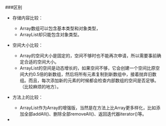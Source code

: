 ###区别
- 存储内容比较：
    - Array数组可以包含基本类型和对象类型，
    - ArrayList却只能包含对象类型。
    
- 空间大小比较：
  
  - Array的空间大小是固定的，空间不够时也不能再次申请，所以需要事前确定合适的空间大小。
  - ArrayList的空间是动态增长的，如果空间不够，它会创建一个空间比原空间大约0.5倍的新数组，然后将所有元素复制到新数组中，接着抛弃旧数组。而且，每次添加新的元素的时候都会检查内部数组的空间是否足够。（比较麻烦的地方）。
  
- 方法上的比较： 
  - ArrayList作为Array的增强版，当然是在方法上比Array更多样化，比如添加全部addAll()、删除全部removeAll()、返回迭代器iterator()等。
  
- 